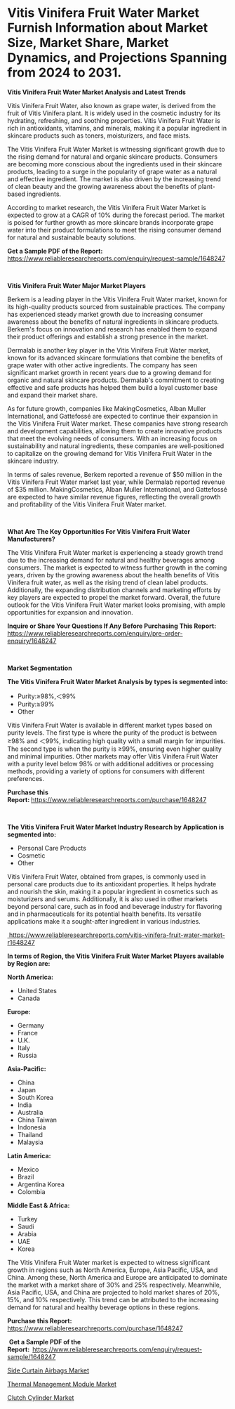 <p><h1>Vitis Vinifera Fruit Water Market Furnish Information about Market Size, Market Share, Market Dynamics, and Projections Spanning from 2024 to 2031.</h1></p><p><strong>Vitis Vinifera Fruit Water Market Analysis and Latest Trends</strong></p>
<p><p>Vitis Vinifera Fruit Water, also known as grape water, is derived from the fruit of Vitis Vinifera plant. It is widely used in the cosmetic industry for its hydrating, refreshing, and soothing properties. Vitis Vinifera Fruit Water is rich in antioxidants, vitamins, and minerals, making it a popular ingredient in skincare products such as toners, moisturizers, and face mists.</p><p>The Vitis Vinifera Fruit Water Market is witnessing significant growth due to the rising demand for natural and organic skincare products. Consumers are becoming more conscious about the ingredients used in their skincare products, leading to a surge in the popularity of grape water as a natural and effective ingredient. The market is also driven by the increasing trend of clean beauty and the growing awareness about the benefits of plant-based ingredients.</p><p>According to market research, the Vitis Vinifera Fruit Water Market is expected to grow at a CAGR of 10% during the forecast period. The market is poised for further growth as more skincare brands incorporate grape water into their product formulations to meet the rising consumer demand for natural and sustainable beauty solutions.</p></p>
<p><strong>Get a Sample PDF of the Report:&nbsp;</strong> <a href="https://www.reliableresearchreports.com/enquiry/request-sample/1648247">https://www.reliableresearchreports.com/enquiry/request-sample/1648247</a></p>
<p>&nbsp;</p>
<p><strong>Vitis Vinifera Fruit Water Major Market Players</strong></p>
<p><p>Berkem is a leading player in the Vitis Vinifera Fruit Water market, known for its high-quality products sourced from sustainable practices. The company has experienced steady market growth due to increasing consumer awareness about the benefits of natural ingredients in skincare products. Berkem's focus on innovation and research has enabled them to expand their product offerings and establish a strong presence in the market.</p><p>Dermalab is another key player in the Vitis Vinifera Fruit Water market, known for its advanced skincare formulations that combine the benefits of grape water with other active ingredients. The company has seen significant market growth in recent years due to a growing demand for organic and natural skincare products. Dermalab's commitment to creating effective and safe products has helped them build a loyal customer base and expand their market share.</p><p>As for future growth, companies like MakingCosmetics, Alban Muller International, and Gattefossé are expected to continue their expansion in the Vitis Vinifera Fruit Water market. These companies have strong research and development capabilities, allowing them to create innovative products that meet the evolving needs of consumers. With an increasing focus on sustainability and natural ingredients, these companies are well-positioned to capitalize on the growing demand for Vitis Vinifera Fruit Water in the skincare industry.</p><p>In terms of sales revenue, Berkem reported a revenue of $50 million in the Vitis Vinifera Fruit Water market last year, while Dermalab reported revenue of $35 million. MakingCosmetics, Alban Muller International, and Gattefossé are expected to have similar revenue figures, reflecting the overall growth and profitability of the Vitis Vinifera Fruit Water market.</p></p>
<p>&nbsp;</p>
<p><strong>What Are The Key Opportunities For Vitis Vinifera Fruit Water Manufacturers?</strong></p>
<p><p>The Vitis Vinifera Fruit Water market is experiencing a steady growth trend due to the increasing demand for natural and healthy beverages among consumers. The market is expected to witness further growth in the coming years, driven by the growing awareness about the health benefits of Vitis Vinifera fruit water, as well as the rising trend of clean label products. Additionally, the expanding distribution channels and marketing efforts by key players are expected to propel the market forward. Overall, the future outlook for the Vitis Vinifera Fruit Water market looks promising, with ample opportunities for expansion and innovation.</p></p>
<p><strong>Inquire or Share Your Questions If Any Before Purchasing This Report:</strong> <a href="https://www.reliableresearchreports.com/enquiry/pre-order-enquiry/1648247">https://www.reliableresearchreports.com/enquiry/pre-order-enquiry/1648247</a></p>
<p>&nbsp;</p>
<p><strong>Market Segmentation</strong></p>
<p><strong>The Vitis Vinifera Fruit Water Market Analysis by types is segmented into:</strong></p>
<p><ul><li>Purity:≥98%,＜99%</li><li>Purity:≥99%</li><li>Other</li></ul></p>
<p><p>Vitis Vinifera Fruit Water is available in different market types based on purity levels. The first type is where the purity of the product is between ≥98% and ＜99%, indicating high quality with a small margin for impurities. The second type is when the purity is ≥99%, ensuring even higher quality and minimal impurities. Other markets may offer Vitis Vinifera Fruit Water with a purity level below 98% or with additional additives or processing methods, providing a variety of options for consumers with different preferences.</p></p>
<p><strong>Purchase this Report:&nbsp;</strong><a href="https://www.reliableresearchreports.com/purchase/1648247">https://www.reliableresearchreports.com/purchase/1648247</a></p>
<p>&nbsp;</p>
<p><strong>The Vitis Vinifera Fruit Water Market Industry Research by Application is segmented into:</strong></p>
<p><ul><li>Personal Care Products</li><li>Cosmetic</li><li>Other</li></ul></p>
<p><p>Vitis Vinifera Fruit Water, obtained from grapes, is commonly used in personal care products due to its antioxidant properties. It helps hydrate and nourish the skin, making it a popular ingredient in cosmetics such as moisturizers and serums. Additionally, it is also used in other markets beyond personal care, such as in food and beverage industry for flavoring and in pharmaceuticals for its potential health benefits. Its versatile applications make it a sought-after ingredient in various industries.</p></p>
<p><a href="https://www.reliableresearchreports.com/vitis-vinifera-fruit-water-market-r1648247">&nbsp;https://www.reliableresearchreports.com/vitis-vinifera-fruit-water-market-r1648247</a></p>
<p><strong>In terms of Region, the Vitis Vinifera Fruit Water Market Players available by Region are:</strong></p>
<p>
    <p> <strong> North America: </strong>
        <ul>
            <li>United States</li>
            <li>Canada</li>
        </ul>
        </p> 
    <p> <strong> Europe: </strong>
        <ul>
            <li>Germany</li>
            <li>France</li>
            <li>U.K.</li>
            <li>Italy</li>
            <li>Russia</li>
        </ul>
        </p> 
    <p> <strong> Asia-Pacific: </strong>
        <ul>
            <li>China</li>
            <li>Japan</li>
            <li>South Korea</li>
            <li>India</li>
            <li>Australia</li>
            <li>China Taiwan</li>
            <li>Indonesia</li>
            <li>Thailand</li>
            <li>Malaysia</li>
        </ul>
        </p> 
    <p> <strong> Latin America: </strong>
        <ul>
            <li>Mexico</li>
            <li>Brazil</li>
            <li>Argentina Korea</li>
            <li>Colombia</li>
        </ul>
        </p> 
    <p> <strong> Middle East & Africa: </strong>
        <ul>
            <li>Turkey</li>
            <li>Saudi</li>
            <li>Arabia</li>
            <li>UAE</li>
            <li>Korea</li>
        </ul>
    </p>
    </p>
<p><p>The Vitis Vinifera Fruit Water market is expected to witness significant growth in regions such as North America, Europe, Asia Pacific, USA, and China. Among these, North America and Europe are anticipated to dominate the market with a market share of 30% and 25% respectively. Meanwhile, Asia Pacific, USA, and China are projected to hold market shares of 20%, 15%, and 10% respectively. This trend can be attributed to the increasing demand for natural and healthy beverage options in these regions.</p></p>
<p><strong>Purchase this Report: </strong><a href="https://www.reliableresearchreports.com/purchase/1648247">https://www.reliableresearchreports.com/purchase/1648247</a></p>
<p>&nbsp;<strong>Get a Sample PDF of the Report:&nbsp;&nbsp;</strong><a href="https://www.reliableresearchreports.com/enquiry/request-sample/1648247">https://www.reliableresearchreports.com/enquiry/request-sample/1648247</a></p>
<p><strong></strong></p>
<p><p><a href="https://medium.com/@richard_ellings/side-curtain-airbags-market-trends-focusing-on-side-curtain-airbags-market-insight-and-forecast-eed9d4bab4d2">Side Curtain Airbags Market</a></p><p><a href="https://medium.com/@ransomohns/thermal-management-module-market-forecast-global-market-trends-and-analysis-from-2024-to-2031-cb1b093cb0da">Thermal Management Module Market</a></p><p><a href="https://medium.com/@guyskiles48/clutch-cylinder-market-emerging-trends-and-future-prospects-for-period-from-2024-to-2031-4b1c9503786b">Clutch Cylinder Market</a></p></p>